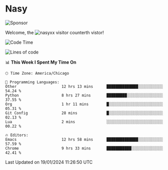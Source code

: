 # Nasy

<!--
<p align="center">
<img height="200" src="https://github-readme-stats.vercel.app/api?username=nasyxx&count_private=true&show_icons=true&theme=dracula&include_all_commits=true"/>
<img height="200" src="https://github-readme-stats.vercel.app/api/top-langs/?username=nasyxx&theme=dracula&hide=html,jupyter+notebook&count_private=true&show_icons=true"/>
</p>

  
----------------
-->

![Sponsor](https://img.shields.io/static/v1.svg?label=Sponsor&message=%E2%9D%A4&logo=GitHub&style=flat&color=pink)
 
Welcome, the ![nasyxx visitor counter](https://count.getloli.com/get/@nasyxx?theme=rule34)th vistor!
 
<!--START_SECTION:waka-->
![Code Time](http://img.shields.io/badge/Code%20Time-4%2C237%20hrs%203%20mins-blue)

![Lines of code](https://img.shields.io/badge/From%20Hello%20World%20I%27ve%20Written-6.3%20million%20lines%20of%20code-blue)

📊 **This Week I Spent My Time On** 

```text
🕑︎ Time Zone: America/Chicago

💬 Programming Languages: 
Other                    12 hrs 13 mins      ██████████████░░░░░░░░░░░   54.24 % 
Python                   8 hrs 27 mins       █████████░░░░░░░░░░░░░░░░   37.55 % 
Org                      1 hr 11 mins        █░░░░░░░░░░░░░░░░░░░░░░░░   05.31 % 
Git Config               28 mins             █░░░░░░░░░░░░░░░░░░░░░░░░   02.13 % 
Lua                      2 mins              ░░░░░░░░░░░░░░░░░░░░░░░░░   00.22 % 

🔥 Editors: 
Emacs                    12 hrs 58 mins      ██████████████░░░░░░░░░░░   57.59 % 
Chrome                   9 hrs 33 mins       ███████████░░░░░░░░░░░░░░   42.41 % 
```


 Last Updated on 19/01/2024 11:26:50 UTC
<!--END_SECTION:waka-->

<!-- ![visitors](https://visitor-badge.laobi.icu/badge?page_id=nasyxx.nasyxx) -->
